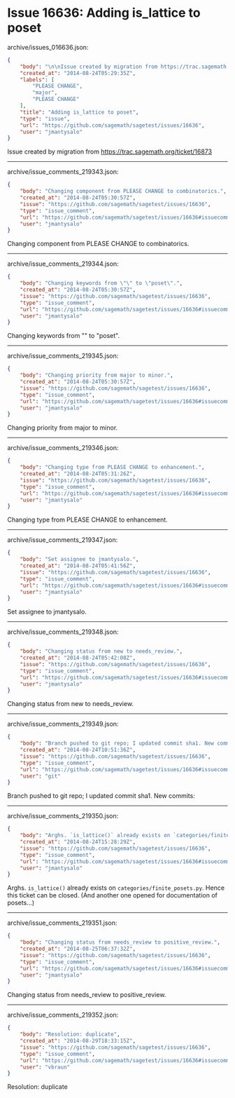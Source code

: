 # Issue 16636: Adding is_lattice to poset

archive/issues_016636.json:
```json
{
    "body": "\n\nIssue created by migration from https://trac.sagemath.org/ticket/16873\n\n",
    "created_at": "2014-08-24T05:29:35Z",
    "labels": [
        "PLEASE CHANGE",
        "major",
        "PLEASE CHANGE"
    ],
    "title": "Adding is_lattice to poset",
    "type": "issue",
    "url": "https://github.com/sagemath/sagetest/issues/16636",
    "user": "jmantysalo"
}
```


Issue created by migration from https://trac.sagemath.org/ticket/16873





---

archive/issue_comments_219343.json:
```json
{
    "body": "Changing component from PLEASE CHANGE to combinatorics.",
    "created_at": "2014-08-24T05:30:57Z",
    "issue": "https://github.com/sagemath/sagetest/issues/16636",
    "type": "issue_comment",
    "url": "https://github.com/sagemath/sagetest/issues/16636#issuecomment-219343",
    "user": "jmantysalo"
}
```

Changing component from PLEASE CHANGE to combinatorics.



---

archive/issue_comments_219344.json:
```json
{
    "body": "Changing keywords from \"\" to \"poset\".",
    "created_at": "2014-08-24T05:30:57Z",
    "issue": "https://github.com/sagemath/sagetest/issues/16636",
    "type": "issue_comment",
    "url": "https://github.com/sagemath/sagetest/issues/16636#issuecomment-219344",
    "user": "jmantysalo"
}
```

Changing keywords from "" to "poset".



---

archive/issue_comments_219345.json:
```json
{
    "body": "Changing priority from major to minor.",
    "created_at": "2014-08-24T05:30:57Z",
    "issue": "https://github.com/sagemath/sagetest/issues/16636",
    "type": "issue_comment",
    "url": "https://github.com/sagemath/sagetest/issues/16636#issuecomment-219345",
    "user": "jmantysalo"
}
```

Changing priority from major to minor.



---

archive/issue_comments_219346.json:
```json
{
    "body": "Changing type from PLEASE CHANGE to enhancement.",
    "created_at": "2014-08-24T05:31:26Z",
    "issue": "https://github.com/sagemath/sagetest/issues/16636",
    "type": "issue_comment",
    "url": "https://github.com/sagemath/sagetest/issues/16636#issuecomment-219346",
    "user": "jmantysalo"
}
```

Changing type from PLEASE CHANGE to enhancement.



---

archive/issue_comments_219347.json:
```json
{
    "body": "Set assignee to jmantysalo.",
    "created_at": "2014-08-24T05:41:56Z",
    "issue": "https://github.com/sagemath/sagetest/issues/16636",
    "type": "issue_comment",
    "url": "https://github.com/sagemath/sagetest/issues/16636#issuecomment-219347",
    "user": "jmantysalo"
}
```

Set assignee to jmantysalo.



---

archive/issue_comments_219348.json:
```json
{
    "body": "Changing status from new to needs_review.",
    "created_at": "2014-08-24T05:42:08Z",
    "issue": "https://github.com/sagemath/sagetest/issues/16636",
    "type": "issue_comment",
    "url": "https://github.com/sagemath/sagetest/issues/16636#issuecomment-219348",
    "user": "jmantysalo"
}
```

Changing status from new to needs_review.



---

archive/issue_comments_219349.json:
```json
{
    "body": "Branch pushed to git repo; I updated commit sha1. New commits:",
    "created_at": "2014-08-24T10:51:36Z",
    "issue": "https://github.com/sagemath/sagetest/issues/16636",
    "type": "issue_comment",
    "url": "https://github.com/sagemath/sagetest/issues/16636#issuecomment-219349",
    "user": "git"
}
```

Branch pushed to git repo; I updated commit sha1. New commits:



---

archive/issue_comments_219350.json:
```json
{
    "body": "Arghs. `is_lattice()` already exists on `categories/finite_posets.py`. Hence this ticket can be closed. (And another one opened for documentation of posets...)",
    "created_at": "2014-08-24T15:28:29Z",
    "issue": "https://github.com/sagemath/sagetest/issues/16636",
    "type": "issue_comment",
    "url": "https://github.com/sagemath/sagetest/issues/16636#issuecomment-219350",
    "user": "jmantysalo"
}
```

Arghs. `is_lattice()` already exists on `categories/finite_posets.py`. Hence this ticket can be closed. (And another one opened for documentation of posets...)



---

archive/issue_comments_219351.json:
```json
{
    "body": "Changing status from needs_review to positive_review.",
    "created_at": "2014-08-25T06:37:32Z",
    "issue": "https://github.com/sagemath/sagetest/issues/16636",
    "type": "issue_comment",
    "url": "https://github.com/sagemath/sagetest/issues/16636#issuecomment-219351",
    "user": "jmantysalo"
}
```

Changing status from needs_review to positive_review.



---

archive/issue_comments_219352.json:
```json
{
    "body": "Resolution: duplicate",
    "created_at": "2014-08-29T18:33:15Z",
    "issue": "https://github.com/sagemath/sagetest/issues/16636",
    "type": "issue_comment",
    "url": "https://github.com/sagemath/sagetest/issues/16636#issuecomment-219352",
    "user": "vbraun"
}
```

Resolution: duplicate
